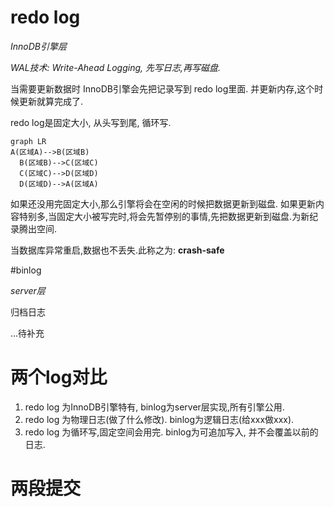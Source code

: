 



# redo log

*InnoDB引擎层*

*WAL技术: Write-Ahead Logging, 先写日志,再写磁盘.*

当需要更新数据时 InnoDB引擎会先把记录写到 redo log里面. 并更新内存,这个时候更新就算完成了.

redo log是固定大小, 从头写到尾, 循环写. 

```mermaid
graph LR
A(区域A)-->B(区域B)
  B(区域B)-->C(区域C)
  C(区域C)-->D(区域D)
  D(区域D)-->A(区域A)
```

如果还没用完固定大小,那么引擎将会在空闲的时候把数据更新到磁盘.
如果更新内容特别多,当固定大小被写完时,将会先暂停别的事情,先把数据更新到磁盘.为新纪录腾出空间.

当数据库异常重启,数据也不丢失.此称之为: **crash-safe**


#binlog

*server层*

归档日志


...待补充

# 两个log对比

1. redo log 为InnoDB引擎特有, binlog为server层实现,所有引擎公用.
2. redo log 为物理日志(做了什么修改). binlog为逻辑日志(给xxx做xxx).
3. redo log 为循环写,固定空间会用完. binlog为可追加写入, 并不会覆盖以前的日志. 



# 两段提交









